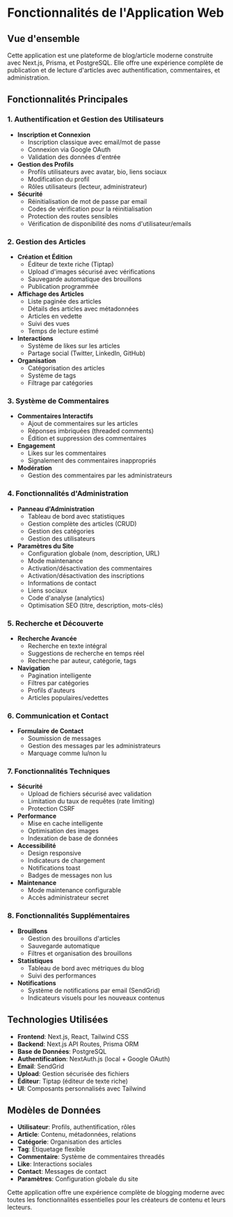 # Fonctionnalités de l'Application Web

## Vue d'ensemble
Cette application est une plateforme de blog/article moderne construite avec Next.js, Prisma, et PostgreSQL. Elle offre une expérience complète de publication et de lecture d'articles avec authentification, commentaires, et administration.

## Fonctionnalités Principales

### 1. Authentification et Gestion des Utilisateurs
- **Inscription et Connexion**
  - Inscription classique avec email/mot de passe
  - Connexion via Google OAuth
  - Validation des données d'entrée
- **Gestion des Profils**
  - Profils utilisateurs avec avatar, bio, liens sociaux
  - Modification du profil
  - Rôles utilisateurs (lecteur, administrateur)
- **Sécurité**
  - Réinitialisation de mot de passe par email
  - Codes de vérification pour la réinitialisation
  - Protection des routes sensibles
  - Vérification de disponibilité des noms d'utilisateur/emails

### 2. Gestion des Articles
- **Création et Édition**
  - Éditeur de texte riche (Tiptap)
  - Upload d'images sécurisé avec vérifications
  - Sauvegarde automatique des brouillons
  - Publication programmée
- **Affichage des Articles**
  - Liste paginée des articles
  - Détails des articles avec métadonnées
  - Articles en vedette
  - Suivi des vues
  - Temps de lecture estimé
- **Interactions**
  - Système de likes sur les articles
  - Partage social (Twitter, LinkedIn, GitHub)
- **Organisation**
  - Catégorisation des articles
  - Système de tags
  - Filtrage par catégories

### 3. Système de Commentaires
- **Commentaires Interactifs**
  - Ajout de commentaires sur les articles
  - Réponses imbriquées (threaded comments)
  - Édition et suppression des commentaires
- **Engagement**
  - Likes sur les commentaires
  - Signalement des commentaires inappropriés
- **Modération**
  - Gestion des commentaires par les administrateurs

### 4. Fonctionnalités d'Administration
- **Panneau d'Administration**
  - Tableau de bord avec statistiques
  - Gestion complète des articles (CRUD)
  - Gestion des catégories
  - Gestion des utilisateurs
- **Paramètres du Site**
  - Configuration globale (nom, description, URL)
  - Mode maintenance
  - Activation/désactivation des commentaires
  - Activation/désactivation des inscriptions
  - Informations de contact
  - Liens sociaux
  - Code d'analyse (analytics)
  - Optimisation SEO (titre, description, mots-clés)

### 5. Recherche et Découverte
- **Recherche Avancée**
  - Recherche en texte intégral
  - Suggestions de recherche en temps réel
  - Recherche par auteur, catégorie, tags
- **Navigation**
  - Pagination intelligente
  - Filtres par catégories
  - Profils d'auteurs
  - Articles populaires/vedettes

### 6. Communication et Contact
- **Formulaire de Contact**
  - Soumission de messages
  - Gestion des messages par les administrateurs
  - Marquage comme lu/non lu

### 7. Fonctionnalités Techniques
- **Sécurité**
  - Upload de fichiers sécurisé avec validation
  - Limitation du taux de requêtes (rate limiting)
  - Protection CSRF
- **Performance**
  - Mise en cache intelligente
  - Optimisation des images
  - Indexation de base de données
- **Accessibilité**
  - Design responsive
  - Indicateurs de chargement
  - Notifications toast
  - Badges de messages non lus
- **Maintenance**
  - Mode maintenance configurable
  - Accès administrateur secret

### 8. Fonctionnalités Supplémentaires
- **Brouillons**
  - Gestion des brouillons d'articles
  - Sauvegarde automatique
  - Filtres et organisation des brouillons
- **Statistiques**
  - Tableau de bord avec métriques du blog
  - Suivi des performances
- **Notifications**
  - Système de notifications par email (SendGrid)
  - Indicateurs visuels pour les nouveaux contenus

## Technologies Utilisées
- **Frontend**: Next.js, React, Tailwind CSS
- **Backend**: Next.js API Routes, Prisma ORM
- **Base de Données**: PostgreSQL
- **Authentification**: NextAuth.js (local + Google OAuth)
- **Email**: SendGrid
- **Upload**: Gestion sécurisée des fichiers
- **Éditeur**: Tiptap (éditeur de texte riche)
- **UI**: Composants personnalisés avec Tailwind

## Modèles de Données
- **Utilisateur**: Profils, authentification, rôles
- **Article**: Contenu, métadonnées, relations
- **Catégorie**: Organisation des articles
- **Tag**: Étiquetage flexible
- **Commentaire**: Système de commentaires threadés
- **Like**: Interactions sociales
- **Contact**: Messages de contact
- **Paramètres**: Configuration globale du site

Cette application offre une expérience complète de blogging moderne avec toutes les fonctionnalités essentielles pour les créateurs de contenu et leurs lecteurs.